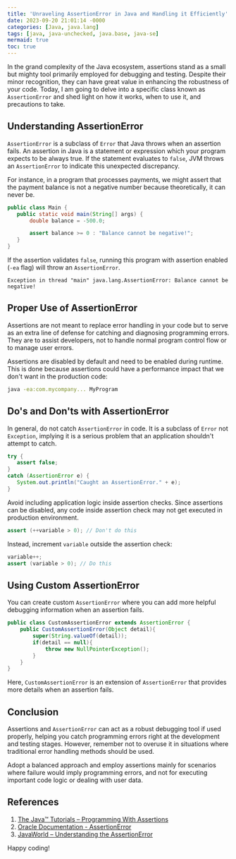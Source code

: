 ```yaml
---
title: 'Unraveling AssertionError in Java and Handling it Efficiently'
date: 2023-09-20 21:01:14 -0000
categories: [Java, java.lang]
tags: [java, java-unchecked, java.base, java-se]
mermaid: true
toc: true
---
```



In the grand complexity of the Java ecosystem, assertions stand as a small but mighty tool primarily employed for debugging and testing. Despite their minor recognition, they can have great value in enhancing the robustness of your code. Today, I am going to delve into a specific class known as `AssertionError` and shed light on how it works, when to use it, and precautions to take.

## Understanding AssertionError

`AssertionError` is a subclass of `Error` that Java throws when an assertion fails. An assertion in Java is a statement or expression which your program expects to be always true. If the statement evaluates to `false`, JVM throws an `AssertionError` to indicate this unexpected discrepancy.

For instance, in a program that processes payments, we might assert that the payment balance is not a negative number because theoretically, it can never be.

```java
public class Main {
   public static void main(String[] args) {
       double balance = -500.0;

       assert balance >= 0 : "Balance cannot be negative!";
   }
}
```

If the assertion validates `false`, running this program with assertion enabled (`-ea` flag) will throw an `AssertionError`.

```plaintext
Exception in thread "main" java.lang.AssertionError: Balance cannot be negative!
```

## Proper Use of AssertionError

Assertions are not meant to replace error handling in your code but to serve as an extra line of defense for catching and diagnosing programming errors. They are to assist developers, not to handle normal program control flow or to manage user errors.

Assertions are disabled by default and need to be enabled during runtime. This is done because assertions could have a performance impact that we don't want in the production code:

```bash
java -ea:com.mycompany... MyProgram
```

## Do's and Don'ts with AssertionError

In general, do not catch `AssertionError` in code. It is a subclass of `Error` not `Exception`, implying it is a serious problem that an application shouldn't attempt to catch.

```java
try {
   assert false;
}
catch (AssertionError e) {
   System.out.println("Caught an AssertionError." + e);
}
```

Avoid including application logic inside assertion checks. Since assertions can be disabled, any code inside assertion check may not get executed in production environment.

```java
assert (++variable > 0); // Don't do this
```

Instead, increment `variable` outside the assertion check:

```java
variable++; 
assert (variable > 0); // Do this
```

## Using Custom AssertionError

You can create custom `AssertionError` where you can add more helpful debugging information when an assertion fails.

```java
public class CustomAssertionError extends AssertionError {
    public CustomAssertionError(Object detail){
        super(String.valueOf(detail));
        if(detail == null){
            throw new NullPointerException();
        }
    }
}
```

Here, `CustomAssertionError` is an extension of `AssertionError` that provides more details when an assertion fails.

## Conclusion

Assertions and `AssertionError` can act as a robust debugging tool if used properly, helping you catch programming errors right at the development and testing stages. However, remember not to overuse it in situations where traditional error handling methods should be used.

Adopt a balanced approach and employ assertions mainly for scenarios where failure would imply programming errors, and not for executing important code logic or dealing with user data.

## References

1. [The Java™ Tutorials – Programming With Assertions](https://docs.oracle.com/javase/tutorial/essential/exceptions/assert.html)
2. [Oracle Documentation - AssertionError](https://docs.oracle.com/javase/8/docs/api/java/lang/AssertionError.html)
3. [JavaWorld – Understanding the AssertionError](https://www.javaworld.com/article/2077602/learn-java/does-your-code-pass-the-test-.html)

Happy coding!